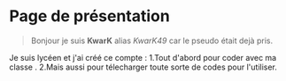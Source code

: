  # Page de présentation
>Bonjour je suis **KwarK** alias *KwarK49* car le pseudo était dejà pris.

Je suis lycéen et j'ai créé ce compte :
1.Tout d'abord pour coder avec ma classe .
2.Mais aussi pour télecharger toute sorte de codes pour l'utiliser.


